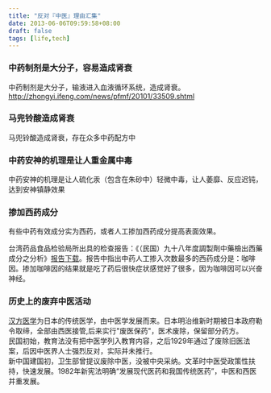 ```yaml
---
title: "反对『中医』理由汇集"
date: 2013-06-06T09:59:58+08:00
draft: false
tags: [life,tech]
---
```


### 中药制剂是大分子，容易造成肾衰
中药制剂是大分子，输液进入血液循环系统，造成肾衰。
<http://zhongyi.ifeng.com/news/pfmf/20101/33509.shtml>

### 马兜铃酸造成肾衰
马兜铃酸造成肾衰，存在众多中药配方中

### 中药安神的机理是让人重金属中毒
中药安神的机理是让人硫化汞（包含在朱砂中）轻微中毒，让人萎靡、反应迟钝，达到安神镇静效果

<!--more-->

### 掺加西药成分
有些中药有效成分实为西药，或者人工掺加西药成分提高表面效果。

台湾药品食品检验局所出具的检查报告：《（民国）九十八年度調製劑中藥檢出西藥成分之分析》[报告下载][taiwan_url]。报告中指出中药人工掺入次数最多的西药成分是：咖啡因。掺加咖啡因的结果就是吃了药后很快症状感觉好了很多，因为咖啡因可以兴奋神经。

### 历史上的废弃中医活动
[汉方医学][hanfang_url]为日本的传统医学，由中医学发展而来。日本明治维新时期被日本政府勒令取缔，全部由西医接管,后来实行"废医保药"，医术废除，保留部分药方。  
民国初始，教育法没有把中医学列入教育内容，之后1929年通过了废除旧医法案，后因中医界人士强烈反对，实际并未推行。  
新中国建国初，卫生部曾提议废除中医，没被中央采纳。文革时中医受政策性扶持，快速发展。1982年新宪法明确“发展现代医药和我国传统医药”，中医和西医并重发展。

[taiwan_url]:http://www.fda.gov.tw/tc/includes/GetFile.ashx?id=25&chk=b4e40fbd-f8dd-4b56-9850-97d484aa0d67&mid=141&name=fdContent "九十八年度調製劑中藥檢出西藥成分之分析.pdf"
[hanfang_url]:http://ja.wikipedia.org/wiki/%E6%BC%A2%E6%96%B9%E5%8C%BB%E5%AD%A6

